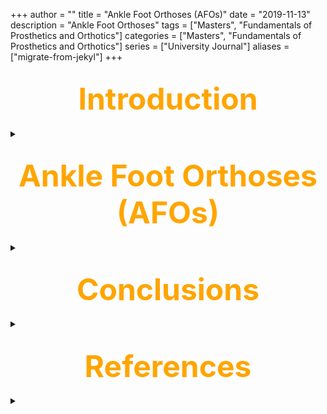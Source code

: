 +++
author = ""
title = "Ankle Foot Orthoses (AFOs)"
date = "2019-11-13"
description = "Ankle Foot Orthoses"
tags = ["Masters", "Fundamentals of Prosthetics and Orthotics"]
categories = ["Masters", "Fundamentals of Prosthetics and Orthotics"]
series = ["University Journal"]
aliases = ["migrate-from-jekyl"]
+++

<font size="+7" color="orange"><center> Introduction </center></font>  
---

<details>
  <summary> </summary>

### <mark>Orthosis:<mark>

- “an externally applied device that is designed and fitted to the body”. (The Australian Orthotic Prosthetic Association, 2017)
- Can be prefabricated or custom made

### <mark>Orthotics:<mark>

- “A branch of mechanical and medical science that deals with the design and fitting of” orthoses. (Mirriam-Webster, 2017) 

<br>

### <mark>Examples of Different Orthoses:<mark>

{{<figure src="/AFO/Examples.jpg" position="center" style="border-radius: 8px;" >}}

---

<br><br>

</details>

<font size="+7" color="orange"><center> Ankle Foot Orthoses (AFOs)</center></font>  
---

<details>
  <summary> </summary>

### <mark>What are they?<mark>

- Brace worn on the lower leg that extends from under the foot to below the knee.
- Custom or pre-fabricated - different designs and materials.
- Immobilises or limits movement at the ankle.

<br>

### <mark>Purpose<mark>

- Lower limb pain relief
- Prevent joint and muscle changes
- Provide a more stable base of support
- To manipulate the position of the ground reaction
- To stretch the leg muscles (usually the gastrocnemius)

<br>

### <mark>How can AFOs vary?<mark>

##### Different materials (e.g.polypropylene, carbon fibre, silicone)

- Weight
- Strength / resistance
- Durability
- Ease of which it can be adjusted
- Comfort

<br>

##### Different designs

- Amount of material (leafspring) / trimlines
- Length (met heads)
- Angle of the ankle
- Position of the shank
- Hinge / amount of movement allowed

<br>

##### Different designs of footwear

- Consideration of the Ankle Foot Orthoses Footwear Combination (AFOFC) is very important – a shoe can partly change the effect of an AFO.

<br><br>

### <mark>Advantages/Disadvantages of Ankle Foot Orthoses<mark>

| Advantages                       | Disadvantages             |
|----------------------------------|---------------------------|
| Improved Function                | Muscle weakness           |
| Reduce Pain                      | Loss of sensation         |
| Prevent Joint and muscle changes | More medical appointments |
| Increase Stability               | Decreased Compliance      |

<br><br>

### <mark>AFO Usage<mark>

In the UK, AFO prescription is:

- widespread.
- diverse.
- not confined to a particular patient group.
- not entirely prescriptive (consensus varies).
- conducted by different professions e.g orthotists/physios.

<br>

Clinics may:

- be located within the NHS and private practice.(NHS services are usually commissioned).
- involve multidisciplinary working.

<br><br>

### <mark>Which AFO design suits which clinical population?<mark>

- AFO design depends on the individual presentation and not the medical condition that an individual has been diagnosed with.

- In order to ascertain whether an individual may benefit from an AFO, the goal must first be decided and any potential drawbacks considered.

- In order to realise the goal, a clinical examination must be carried out (+/- other tests such as patient questionnaires, gait analysis).

- AFO’s should not be prescribed without considering and collecting outcome measures.  The purpose of outcome measures is to measure whether the goal is likely to be achieved but outcome measures can also be used to check that there are no detrimental effects.

- One type of prescription does not fit all!

<br><br>

### <mark>Possible Outcome Measures<mark>

- Reduce progression of deformity/Maintain range of motion
    - Photographs
    - Physical examination measures
    - Foot assessments eg Foot Posture Index

<br>

- Improve gait
    - Clinical video
    - Clinical video plus observational gait measure eg Edinburgh Gait Score
    - Videovector
    - Fully instrumented (3D)

<br>

- Improve function
    - Timed up and go
    - 6 minute walk test
    - Walking speed
    - Gross Motor Function Measure
    - Patient questionnaires

<br>

- Balance
    - Single leg stance
    - Star excursion balance test
    - Berg balance scale

<br>

- Decrease pain
    - Patient questionnaires
    - Visual analogue scale

<br><br>

### <mark>What is the state of scientific evidence with regards to AFOs?<mark>

This depends on the goal and the patient population …
An example:

Systematic reviews / meta analyses - Use of AFOs in children with Cerebral Palsy
    - Children with cerebral palsy using ankle-foot orthoses have improved stride length and dorsiflexion angle during gait in a pooled meta-analyses of cohort studies and clinical trials (Betancourt et al., 2019)
    
    - Children with cerebral palsy using AFOs have improved gait and motor function (Lindaf et al., 2019) 
    - AFOs improved ankle and knee range of motion, walking speed and stride length (Pourhosseingholi et al., 2019) 
    - The Gait Deviation Index (GDI), ankle Gait Variable Score, knee Gait Variable Score, nondimensional speed,and nondimensional step length do not change in children with cerebral palsy who wear AFOs. Only step length shows a significant difference between barefoot and AFO conditions (Ries et al., 2015)

<br><br>

### <mark>Why is there not always consensus within the evidence base?<mark>

| Considerations prior to prescription                            | Considerations with the AFO prescription             |
|-----------------------------------------------------------------|------------------------------------------------------|
| What is the patient’s muscle length?                            | Angle of the ankle                                   |
| What is the patient’s range of motion?                          | Rigidity of the AFO                                  |
| Does the patient have an emerging foot deformity?               | Design to support the foot                           |
| Is the patient at risk of foot deformity?                       | Shank inclination                                    |
| Does the patient have increased muscle tone such as spasticity? | Shoe design                                          |
| Does the patient have a leg length discrepancy?                 | Flexibility of ankle dorsiflexion and plantarflexion |
| Is the patient’s problem bilateral?                             | Do leg lengths need to be equalised?                 |
| (Considerations in relation to the drawbacks)                   | Trimlines in relation to the metatarsal heads        |
|                                                                 | Position and design of straps                        |

<br><br>

### <mark>A focus on using AFO’s to improve gait<mark>

- Most complex area of AFO provision is the manipulation of the position of the ground reaction in relation to the joints of the lower limb

- When AFOs are used to improve gait, they work on the principle of facilitating best alignment of the ground reaction.

- The forces and moments acting within and on the body cause it to move in the way it does. 

- The ground reaction (measured by a force plate) is the force that the ground produces when any person or object makes contact with it.

- When a force is applied some distance away from a joint it will rotate the joint in the direction of the force – this is called the joint moment (Kirtley, 2006).

- The ground reaction produces an external joint moment which must be matched by an internal joint moment (usually produced by muscles).

{{<figure src="/AFO/Gait.jpg" position="center" style="border-radius: 8px;" >}}

- The further the ground reaction is away from the joint, the larger the moment (and the larger the turning force applied to the joint).

- In healthy walking, most of the time external moments are kept small (and therefore internal moments are small).

- During video vector assessment, the GR (which is overlaid onto the video) is compared to typical GR positions at set points in the gait cycle.

- As a clinician or researcher, it is important to have an understanding of the normal alignment of the ground reaction (beyond the scope of this session).

{{<figure src="/AFO/pathology.jpg" position="center" style="border-radius: 8px;" caption="Walking with pathology" captionPosition="center" captionStyle="color: white;" >}}

- Ground reaction further behind the knee 
- Larger external knee flexing moment
- Larger internal knee extending moment
- Knee extensor / calf muscles have to work harder to prevent the knee from flexing further
- Consequences
     - Efficiency
     - Other joints
     - Future


{{<figure src="/AFO/healthy.jpg" position="center" style="border-radius: 8px;" caption="Healthy walking" captionPosition="center" captionStyle="color: white;" >}}

<br><br>

### <mark>The OSKAR Approach<mark>

- The Optimal Segmental Kinematic Alignment approach to Rehabilitation (OSKAR) is an orthotic method of treating children with lower limb neuromuscular conditions originally developed by Elaine Owen, a world renowned physiotherapist who was awarded an MBE in 2012 for services to children with disability.

- OSKAR incorporates a holistic view of the child to plan orthotic and physiotherapy treatments which are goal orientated and reviewed regularly.

- The International Classification of Functioning (ICF) is used as a tool to guide goal choice and outcomes.

- The ICF is a framework developed by the World Health Organization used to define and measure the health and functioning of children up to age 18 years by describing the consequences of a health condition in terms of body function and structures, activity, and participation. It also takes into account the social aspect of the child's functioning.

- The ethos of OSKAR is based on the key principle of biomechanical optimisation of the AFOFC – the process of designing, aligning and tuning an orthosis to maximise it’s performance for a given task (tuning refers to the fine adjustments that are made when the activity is assessed).

- [Link to video about OSKAR](https://www.londonorthotics.co.uk/orthotics/the-oskar-clinic/)

---

<br><br>

</details>

<font size="+7" color="orange"><center> Conclusions </center></font>  
---

<details>
  <summary> </summary>

AFOs:

- are complicated and their prescription can vary tremendously.
- the advantages of prescribing AFOs must be clearly considered alongside the drawbacks.

<br>

AFO prescription should:

- take into consideration the patient presentation (clinical assessment and other tests) and the design of the AFO. 
- be goal driven.
- measure the effect on the goal using appropriate outcome measures including those that also monitor the effect on quality of life.

<br>

AFO research should:

- be clear as to the specific question being asked.
- provide as much information about the AFO as possible.
- recognise and start to address the effect of specific design features on specific aspects of gait.

---

<br><br>

</details>

<font size="+7" color="orange"><center> References </center></font>  
---

<details>
  <summary> </summary>

- Aboutorabi, A. et al. (2017). Efficacy of ankle foot orthoses types on walking in children with cerebral palsy: A systematic review. Annals of Physical and Rehabilitation Medicine, 60, 393–402.  doi.org/10.1016/j.rehab.2017.05.004

- Betancourt, J.P., Eleeh, P., Stark, S. & Jain, N.B. (2019).  Impact of Ankle-Foot Orthosis on Gait Efficiency in Ambulatory Children With Cerebral Palsy A Systematic Review and Meta-analysis. American Journal of Physical Medicine & Rehabilitation, 98 (9), 759-770. 

- Bettoni, E., Ferriero, G., Bakhsh, H., Bravini, E., Massazza, G., & Franchignoni, F.  (2016). A systematic review of questionnaires to assess patient satisfaction with limb orthoses.  Prosthetics & Orthotics International, 40(2) 158–169.  
doi: 10.1177/0309364614556836

- Eddison, N., Mulholland, M., & Chockalingam, N. (2017).  Do research papers provide enough information on design and material used in ankle foot orthoses for children with cerebral palsy? A systematic review.  Journal of Children’s Orthopaedics, 11, 263-271. doi: 10.1302/1863-2548.11.160256

- Firouzeh, P., Sonnenberg, L.K., Morris, C., & PritchardWiart, L. (2019). Ankle foot orthoses for young children with cerebral palsy: a scoping review.  Disability and Rehabilitation, 
https://doi.org/10.1080/09638288.2019.1631394.

- Harlaar et al. (2010). Studies examining the efficacy of Ankle Foot Orthoses should report activity level and mechanical evidence.  Prosthetics & Orthotics International, 34(3), 327-335. doi: 10.3109/03093646.2010.504977

- Lintanf, M. et al. (2018).  Effect of ankle-foot orthoses on gait, balance and gross motor function in children with cerebral palsy: a systematic review and meta-analysis.  Clinical Rehabilitation, 32(9), 1175-1188. Clinical Rehabilitation.  Doi: 10.1177/0269215518771824

- McCaughan et al. (2019).  Orthotic management of instability of the knee related to neuromuscular and central nervous system disorders: qualitative interview study of patient perspectives.  BMJ Open, 9(10), doi.org/10.1136/bmjopen-2019-029313.

- Mirriam-Webster dictionary. (2017).  Retrieved 12th October , 2017, from https://www.merriam-webster.com/dictionary/orthotics

- Phillips, M., Radford, K., & Wills, A. (2011).  Ankle foot orthoses for people with Charcot Marie Tooth disease – views of users and orthotists on important aspects of use.  Disability and rehabilitation, 6(6), 49-499.  doi: 10.3109/17483107.2010.549899

- Rahlin, M. (2016).  Physical therapy for children with cerebral palsy An evidence based approach.  Thorofare:   Slack Inc.

- Ries, A.J., Novacheck, T., & Schwartz, M. (2015). The Efficacy of Ankle-Foot Orthoses on Improving the Gait of Children With Diplegic Cerebral Palsy: A Multiple Outcome Analysis.  PM&R, 7(9), 922-929.  doi: 10.1016/j.pmrj.2015.03.005

- The Australian Orthotic Prosthetic Association. (2017).  Retrieved 12th October, 2017, from https://www.aopa.org.au/careers/what-are-orthoses-and-prostheses

- World Health Organization. (2019). International Classification of Functioning, Disability and Health (ICF).  Retrieved from https://www.who.int/classifications/icf/en/

- [Images of lots of AFOs](https://www.delatorreop.com/product/afo-pediatric-wrap-around-dafo-style/)

- [Hyperextended knee](https://www.knee-pain-explained.com/hyperextended-knee.html)

- [Leafspring and hinged AFOs](https://www.opchealth.com.au/leaf-spring-afo)

- [Solid AFO](https://www.crispinorthotics.com/products/foot-ankle/fixed-ankle-afos/solid-ankle-afo-250x267/)

- [Benefits](https://www.indiaeducation.net/distanceeducation/advantages.aspx)

- [Rhino and rabbit](https://www.bbc.co.uk/cbbc/quizzes/animal-weigh-up-quiz)

- [One size fits all](https://fattitudethemovie.wordpress.com/2015/10/06/the-f-diaries-one-size-fits-all/)

- [Video camera](https://creativemarket.com/Saggitarius/595893-Video-camera-flat-icon)

</details>
